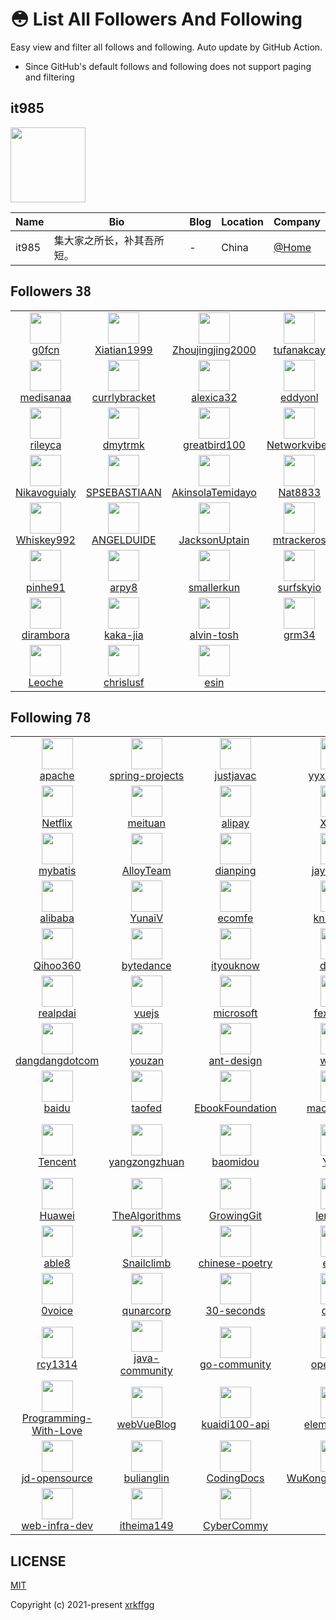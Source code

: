 # 😳 List All Followers And Following

 Easy view and filter all follows and following. Auto update by GitHub Action.

- Since GitHub's default follows and following does not support paging and filtering

## it985

<img src="https://avatars.githubusercontent.com/u/62421120?v=4" width="120" />

| Name | Bio | Blog | Location | Company |
| -- | -- | -- | -- | -- |
| it985 | 集大家之所长，补其吾所短。 | - | China | [@Home](https://github.com/Home) |

## Followers <kbd>38</kbd>

<table>
  <tr>
    <td width="150" align="center">
      <a href="https://github.com/g0fcn">
        <img src="https://avatars.githubusercontent.com/u/156695055?v=4" width="50" />
        <br />
        g0fcn
      </a>
    </td>
    <td width="150" align="center">
      <a href="https://github.com/Xiatian1999">
        <img src="https://avatars.githubusercontent.com/u/137675208?v=4" width="50" />
        <br />
        Xiatian1999
      </a>
    </td>
    <td width="150" align="center">
      <a href="https://github.com/Zhoujingjing2000">
        <img src="https://avatars.githubusercontent.com/u/137674041?v=4" width="50" />
        <br />
        Zhoujingjing2000
      </a>
    </td>
    <td width="150" align="center">
      <a href="https://github.com/tufanakcay">
        <img src="https://avatars.githubusercontent.com/u/132299647?v=4" width="50" />
        <br />
        tufanakcay
      </a>
    </td>
    <td width="150" align="center">
      <a href="https://github.com/LaryGereg56">
        <img src="https://avatars.githubusercontent.com/u/131237404?v=4" width="50" />
        <br />
        LaryGereg56
      </a>
    </td>
  </tr><tr>
    <td width="150" align="center">
      <a href="https://github.com/medisanaa">
        <img src="https://avatars.githubusercontent.com/u/129278737?v=4" width="50" />
        <br />
        medisanaa
      </a>
    </td>
    <td width="150" align="center">
      <a href="https://github.com/currlybracket">
        <img src="https://avatars.githubusercontent.com/u/129277849?v=4" width="50" />
        <br />
        currlybracket
      </a>
    </td>
    <td width="150" align="center">
      <a href="https://github.com/alexica32">
        <img src="https://avatars.githubusercontent.com/u/129276251?v=4" width="50" />
        <br />
        alexica32
      </a>
    </td>
    <td width="150" align="center">
      <a href="https://github.com/eddyonl">
        <img src="https://avatars.githubusercontent.com/u/129272990?v=4" width="50" />
        <br />
        eddyonl
      </a>
    </td>
    <td width="150" align="center">
      <a href="https://github.com/tacknuzz">
        <img src="https://avatars.githubusercontent.com/u/129225953?v=4" width="50" />
        <br />
        tacknuzz
      </a>
    </td>
  </tr><tr>
    <td width="150" align="center">
      <a href="https://github.com/rileyca">
        <img src="https://avatars.githubusercontent.com/u/129225230?v=4" width="50" />
        <br />
        rileyca
      </a>
    </td>
    <td width="150" align="center">
      <a href="https://github.com/dmytrmk">
        <img src="https://avatars.githubusercontent.com/u/129224595?v=4" width="50" />
        <br />
        dmytrmk
      </a>
    </td>
    <td width="150" align="center">
      <a href="https://github.com/greatbird100">
        <img src="https://avatars.githubusercontent.com/u/123626877?v=4" width="50" />
        <br />
        greatbird100
      </a>
    </td>
    <td width="150" align="center">
      <a href="https://github.com/Networkvibes">
        <img src="https://avatars.githubusercontent.com/u/117787512?v=4" width="50" />
        <br />
        Networkvibes
      </a>
    </td>
    <td width="150" align="center">
      <a href="https://github.com/sjgsodjsna">
        <img src="https://avatars.githubusercontent.com/u/117784368?v=4" width="50" />
        <br />
        sjgsodjsna
      </a>
    </td>
  </tr><tr>
    <td width="150" align="center">
      <a href="https://github.com/Nikavoguialy">
        <img src="https://avatars.githubusercontent.com/u/116597090?v=4" width="50" />
        <br />
        Nikavoguialy
      </a>
    </td>
    <td width="150" align="center">
      <a href="https://github.com/SPSEBASTIAAN">
        <img src="https://avatars.githubusercontent.com/u/116257852?v=4" width="50" />
        <br />
        SPSEBASTIAAN
      </a>
    </td>
    <td width="150" align="center">
      <a href="https://github.com/AkinsolaTemidayo">
        <img src="https://avatars.githubusercontent.com/u/114838958?v=4" width="50" />
        <br />
        AkinsolaTemidayo
      </a>
    </td>
    <td width="150" align="center">
      <a href="https://github.com/Nat8833">
        <img src="https://avatars.githubusercontent.com/u/114831614?v=4" width="50" />
        <br />
        Nat8833
      </a>
    </td>
    <td width="150" align="center">
      <a href="https://github.com/appgenerable">
        <img src="https://avatars.githubusercontent.com/u/114630840?v=4" width="50" />
        <br />
        appgenerable
      </a>
    </td>
  </tr><tr>
    <td width="150" align="center">
      <a href="https://github.com/Whiskey992">
        <img src="https://avatars.githubusercontent.com/u/113369543?v=4" width="50" />
        <br />
        Whiskey992
      </a>
    </td>
    <td width="150" align="center">
      <a href="https://github.com/ANGELDUIDE">
        <img src="https://avatars.githubusercontent.com/u/112624817?v=4" width="50" />
        <br />
        ANGELDUIDE
      </a>
    </td>
    <td width="150" align="center">
      <a href="https://github.com/JacksonUptain">
        <img src="https://avatars.githubusercontent.com/u/111402072?v=4" width="50" />
        <br />
        JacksonUptain
      </a>
    </td>
    <td width="150" align="center">
      <a href="https://github.com/mtrackeros">
        <img src="https://avatars.githubusercontent.com/u/111332738?v=4" width="50" />
        <br />
        mtrackeros
      </a>
    </td>
    <td width="150" align="center">
      <a href="https://github.com/Th1983">
        <img src="https://avatars.githubusercontent.com/u/88440987?v=4" width="50" />
        <br />
        Th1983
      </a>
    </td>
  </tr><tr>
    <td width="150" align="center">
      <a href="https://github.com/pinhe91">
        <img src="https://avatars.githubusercontent.com/u/79625284?v=4" width="50" />
        <br />
        pinhe91
      </a>
    </td>
    <td width="150" align="center">
      <a href="https://github.com/arpy8">
        <img src="https://avatars.githubusercontent.com/u/74809468?v=4" width="50" />
        <br />
        arpy8
      </a>
    </td>
    <td width="150" align="center">
      <a href="https://github.com/smallerkun">
        <img src="https://avatars.githubusercontent.com/u/62697048?v=4" width="50" />
        <br />
        smallerkun
      </a>
    </td>
    <td width="150" align="center">
      <a href="https://github.com/surfskyio">
        <img src="https://avatars.githubusercontent.com/u/59265835?v=4" width="50" />
        <br />
        surfskyio
      </a>
    </td>
    <td width="150" align="center">
      <a href="https://github.com/bakoorahnin">
        <img src="https://avatars.githubusercontent.com/u/46295417?v=4" width="50" />
        <br />
        bakoorahnin
      </a>
    </td>
  </tr><tr>
    <td width="150" align="center">
      <a href="https://github.com/dirambora">
        <img src="https://avatars.githubusercontent.com/u/42798758?v=4" width="50" />
        <br />
        dirambora
      </a>
    </td>
    <td width="150" align="center">
      <a href="https://github.com/kaka-jia">
        <img src="https://avatars.githubusercontent.com/u/25244657?v=4" width="50" />
        <br />
        kaka-jia
      </a>
    </td>
    <td width="150" align="center">
      <a href="https://github.com/alvin-tosh">
        <img src="https://avatars.githubusercontent.com/u/13796386?v=4" width="50" />
        <br />
        alvin-tosh
      </a>
    </td>
    <td width="150" align="center">
      <a href="https://github.com/grm34">
        <img src="https://avatars.githubusercontent.com/u/6394023?v=4" width="50" />
        <br />
        grm34
      </a>
    </td>
    <td width="150" align="center">
      <a href="https://github.com/hzdlive">
        <img src="https://avatars.githubusercontent.com/u/3319136?v=4" width="50" />
        <br />
        hzdlive
      </a>
    </td>
  </tr><tr>
    <td width="150" align="center">
      <a href="https://github.com/Leoche">
        <img src="https://avatars.githubusercontent.com/u/1678699?v=4" width="50" />
        <br />
        Leoche
      </a>
    </td>
    <td width="150" align="center">
      <a href="https://github.com/chrislusf">
        <img src="https://avatars.githubusercontent.com/u/1543151?v=4" width="50" />
        <br />
        chrislusf
      </a>
    </td>
    <td width="150" align="center">
      <a href="https://github.com/esin">
        <img src="https://avatars.githubusercontent.com/u/69767?v=4" width="50" />
        <br />
        esin
      </a>
    </td>
    <td width="150" align="center">
    </td>
    <td width="150" align="center">
    </td>
  </tr>
</table>

## Following <kbd>78</kbd>

<table>
  <tr>
    <td width="150" align="center">
      <a href="https://github.com/apache">
        <img src="https://avatars.githubusercontent.com/u/47359?v=4" width="50" />
        <br />
        apache
      </a>
    </td>
    <td width="150" align="center">
      <a href="https://github.com/spring-projects">
        <img src="https://avatars.githubusercontent.com/u/317776?v=4" width="50" />
        <br />
        spring-projects
      </a>
    </td>
    <td width="150" align="center">
      <a href="https://github.com/justjavac">
        <img src="https://avatars.githubusercontent.com/u/359395?v=4" width="50" />
        <br />
        justjavac
      </a>
    </td>
    <td width="150" align="center">
      <a href="https://github.com/yyx990803">
        <img src="https://avatars.githubusercontent.com/u/499550?v=4" width="50" />
        <br />
        yyx990803
      </a>
    </td>
    <td width="150" align="center">
      <a href="https://github.com/ruanyf">
        <img src="https://avatars.githubusercontent.com/u/905434?v=4" width="50" />
        <br />
        ruanyf
      </a>
    </td>
  </tr><tr>
    <td width="150" align="center">
      <a href="https://github.com/Netflix">
        <img src="https://avatars.githubusercontent.com/u/913567?v=4" width="50" />
        <br />
        Netflix
      </a>
    </td>
    <td width="150" align="center">
      <a href="https://github.com/meituan">
        <img src="https://avatars.githubusercontent.com/u/977371?v=4" width="50" />
        <br />
        meituan
      </a>
    </td>
    <td width="150" align="center">
      <a href="https://github.com/alipay">
        <img src="https://avatars.githubusercontent.com/u/1299356?v=4" width="50" />
        <br />
        alipay
      </a>
    </td>
    <td width="150" align="center">
      <a href="https://github.com/XiaoMi">
        <img src="https://avatars.githubusercontent.com/u/1309360?v=4" width="50" />
        <br />
        XiaoMi
      </a>
    </td>
    <td width="150" align="center">
      <a href="https://github.com/NetEase">
        <img src="https://avatars.githubusercontent.com/u/1460597?v=4" width="50" />
        <br />
        NetEase
      </a>
    </td>
  </tr><tr>
    <td width="150" align="center">
      <a href="https://github.com/mybatis">
        <img src="https://avatars.githubusercontent.com/u/1483254?v=4" width="50" />
        <br />
        mybatis
      </a>
    </td>
    <td width="150" align="center">
      <a href="https://github.com/AlloyTeam">
        <img src="https://avatars.githubusercontent.com/u/1503033?v=4" width="50" />
        <br />
        AlloyTeam
      </a>
    </td>
    <td width="150" align="center">
      <a href="https://github.com/dianping">
        <img src="https://avatars.githubusercontent.com/u/1539555?v=4" width="50" />
        <br />
        dianping
      </a>
    </td>
    <td width="150" align="center">
      <a href="https://github.com/jaywcjlove">
        <img src="https://avatars.githubusercontent.com/u/1680273?v=4" width="50" />
        <br />
        jaywcjlove
      </a>
    </td>
    <td width="150" align="center">
      <a href="https://github.com/crazy-max">
        <img src="https://avatars.githubusercontent.com/u/1951866?v=4" width="50" />
        <br />
        crazy-max
      </a>
    </td>
  </tr><tr>
    <td width="150" align="center">
      <a href="https://github.com/alibaba">
        <img src="https://avatars.githubusercontent.com/u/1961952?v=4" width="50" />
        <br />
        alibaba
      </a>
    </td>
    <td width="150" align="center">
      <a href="https://github.com/YunaiV">
        <img src="https://avatars.githubusercontent.com/u/2015545?v=4" width="50" />
        <br />
        YunaiV
      </a>
    </td>
    <td width="150" align="center">
      <a href="https://github.com/ecomfe">
        <img src="https://avatars.githubusercontent.com/u/2268460?v=4" width="50" />
        <br />
        ecomfe
      </a>
    </td>
    <td width="150" align="center">
      <a href="https://github.com/knightliao">
        <img src="https://avatars.githubusercontent.com/u/3657476?v=4" width="50" />
        <br />
        knightliao
      </a>
    </td>
    <td width="150" align="center">
      <a href="https://github.com/weibocom">
        <img src="https://avatars.githubusercontent.com/u/3916448?v=4" width="50" />
        <br />
        weibocom
      </a>
    </td>
  </tr><tr>
    <td width="150" align="center">
      <a href="https://github.com/Qihoo360">
        <img src="https://avatars.githubusercontent.com/u/4082929?v=4" width="50" />
        <br />
        Qihoo360
      </a>
    </td>
    <td width="150" align="center">
      <a href="https://github.com/bytedance">
        <img src="https://avatars.githubusercontent.com/u/4158466?v=4" width="50" />
        <br />
        bytedance
      </a>
    </td>
    <td width="150" align="center">
      <a href="https://github.com/ityouknow">
        <img src="https://avatars.githubusercontent.com/u/4979648?v=4" width="50" />
        <br />
        ityouknow
      </a>
    </td>
    <td width="150" align="center">
      <a href="https://github.com/docker">
        <img src="https://avatars.githubusercontent.com/u/5429470?v=4" width="50" />
        <br />
        docker
      </a>
    </td>
    <td width="150" align="center">
      <a href="https://github.com/wu-sheng">
        <img src="https://avatars.githubusercontent.com/u/5441976?v=4" width="50" />
        <br />
        wu-sheng
      </a>
    </td>
  </tr><tr>
    <td width="150" align="center">
      <a href="https://github.com/realpdai">
        <img src="https://avatars.githubusercontent.com/u/6094984?v=4" width="50" />
        <br />
        realpdai
      </a>
    </td>
    <td width="150" align="center">
      <a href="https://github.com/vuejs">
        <img src="https://avatars.githubusercontent.com/u/6128107?v=4" width="50" />
        <br />
        vuejs
      </a>
    </td>
    <td width="150" align="center">
      <a href="https://github.com/microsoft">
        <img src="https://avatars.githubusercontent.com/u/6154722?v=4" width="50" />
        <br />
        microsoft
      </a>
    </td>
    <td width="150" align="center">
      <a href="https://github.com/fex-team">
        <img src="https://avatars.githubusercontent.com/u/6668906?v=4" width="50" />
        <br />
        fex-team
      </a>
    </td>
    <td width="150" align="center">
      <a href="https://github.com/PanJiaChen">
        <img src="https://avatars.githubusercontent.com/u/8121621?v=4" width="50" />
        <br />
        PanJiaChen
      </a>
    </td>
  </tr><tr>
    <td width="150" align="center">
      <a href="https://github.com/dangdangdotcom">
        <img src="https://avatars.githubusercontent.com/u/9145684?v=4" width="50" />
        <br />
        dangdangdotcom
      </a>
    </td>
    <td width="150" align="center">
      <a href="https://github.com/youzan">
        <img src="https://avatars.githubusercontent.com/u/11404085?v=4" width="50" />
        <br />
        youzan
      </a>
    </td>
    <td width="150" align="center">
      <a href="https://github.com/ant-design">
        <img src="https://avatars.githubusercontent.com/u/12101536?v=4" width="50" />
        <br />
        ant-design
      </a>
    </td>
    <td width="150" align="center">
      <a href="https://github.com/wovert">
        <img src="https://avatars.githubusercontent.com/u/12456434?v=4" width="50" />
        <br />
        wovert
      </a>
    </td>
    <td width="150" align="center">
      <a href="https://github.com/ElemeFE">
        <img src="https://avatars.githubusercontent.com/u/12810740?v=4" width="50" />
        <br />
        ElemeFE
      </a>
    </td>
  </tr><tr>
    <td width="150" align="center">
      <a href="https://github.com/baidu">
        <img src="https://avatars.githubusercontent.com/u/13245940?v=4" width="50" />
        <br />
        baidu
      </a>
    </td>
    <td width="150" align="center">
      <a href="https://github.com/taofed">
        <img src="https://avatars.githubusercontent.com/u/13637123?v=4" width="50" />
        <br />
        taofed
      </a>
    </td>
    <td width="150" align="center">
      <a href="https://github.com/EbookFoundation">
        <img src="https://avatars.githubusercontent.com/u/14127308?v=4" width="50" />
        <br />
        EbookFoundation
      </a>
    </td>
    <td width="150" align="center">
      <a href="https://github.com/macrozheng">
        <img src="https://avatars.githubusercontent.com/u/15903809?v=4" width="50" />
        <br />
        macrozheng
      </a>
    </td>
    <td width="150" align="center">
      <a href="https://github.com/sohutv">
        <img src="https://avatars.githubusercontent.com/u/16772097?v=4" width="50" />
        <br />
        sohutv
      </a>
    </td>
  </tr><tr>
    <td width="150" align="center">
      <a href="https://github.com/Tencent">
        <img src="https://avatars.githubusercontent.com/u/18461506?v=4" width="50" />
        <br />
        Tencent
      </a>
    </td>
    <td width="150" align="center">
      <a href="https://github.com/yangzongzhuan">
        <img src="https://avatars.githubusercontent.com/u/19240310?v=4" width="50" />
        <br />
        yangzongzhuan
      </a>
    </td>
    <td width="150" align="center">
      <a href="https://github.com/baomidou">
        <img src="https://avatars.githubusercontent.com/u/19258107?v=4" width="50" />
        <br />
        baomidou
      </a>
    </td>
    <td width="150" align="center">
      <a href="https://github.com/YMFE">
        <img src="https://avatars.githubusercontent.com/u/19645609?v=4" width="50" />
        <br />
        YMFE
      </a>
    </td>
    <td width="150" align="center">
      <a href="https://github.com/Meituan-Dianping">
        <img src="https://avatars.githubusercontent.com/u/20238146?v=4" width="50" />
        <br />
        Meituan-Dianping
      </a>
    </td>
  </tr><tr>
    <td width="150" align="center">
      <a href="https://github.com/Huawei">
        <img src="https://avatars.githubusercontent.com/u/20315766?v=4" width="50" />
        <br />
        Huawei
      </a>
    </td>
    <td width="150" align="center">
      <a href="https://github.com/TheAlgorithms">
        <img src="https://avatars.githubusercontent.com/u/20487725?v=4" width="50" />
        <br />
        TheAlgorithms
      </a>
    </td>
    <td width="150" align="center">
      <a href="https://github.com/GrowingGit">
        <img src="https://avatars.githubusercontent.com/u/21018904?v=4" width="50" />
        <br />
        GrowingGit
      </a>
    </td>
    <td width="150" align="center">
      <a href="https://github.com/lerry903">
        <img src="https://avatars.githubusercontent.com/u/22475575?v=4" width="50" />
        <br />
        lerry903
      </a>
    </td>
    <td width="150" align="center">
      <a href="https://github.com/shuhongfan">
        <img src="https://avatars.githubusercontent.com/u/22501693?v=4" width="50" />
        <br />
        shuhongfan
      </a>
    </td>
  </tr><tr>
    <td width="150" align="center">
      <a href="https://github.com/able8">
        <img src="https://avatars.githubusercontent.com/u/26692080?v=4" width="50" />
        <br />
        able8
      </a>
    </td>
    <td width="150" align="center">
      <a href="https://github.com/Snailclimb">
        <img src="https://avatars.githubusercontent.com/u/29880145?v=4" width="50" />
        <br />
        Snailclimb
      </a>
    </td>
    <td width="150" align="center">
      <a href="https://github.com/chinese-poetry">
        <img src="https://avatars.githubusercontent.com/u/30764933?v=4" width="50" />
        <br />
        chinese-poetry
      </a>
    </td>
    <td width="150" align="center">
      <a href="https://github.com/eryajf">
        <img src="https://avatars.githubusercontent.com/u/33259379?v=4" width="50" />
        <br />
        eryajf
      </a>
    </td>
    <td width="150" align="center">
      <a href="https://github.com/llnancy">
        <img src="https://avatars.githubusercontent.com/u/40930677?v=4" width="50" />
        <br />
        llnancy
      </a>
    </td>
  </tr><tr>
    <td width="150" align="center">
      <a href="https://github.com/0voice">
        <img src="https://avatars.githubusercontent.com/u/43104160?v=4" width="50" />
        <br />
        0voice
      </a>
    </td>
    <td width="150" align="center">
      <a href="https://github.com/qunarcorp">
        <img src="https://avatars.githubusercontent.com/u/43158242?v=4" width="50" />
        <br />
        qunarcorp
      </a>
    </td>
    <td width="150" align="center">
      <a href="https://github.com/30-seconds">
        <img src="https://avatars.githubusercontent.com/u/43479428?v=4" width="50" />
        <br />
        30-seconds
      </a>
    </td>
    <td width="150" align="center">
      <a href="https://github.com/doocs">
        <img src="https://avatars.githubusercontent.com/u/43716716?v=4" width="50" />
        <br />
        doocs
      </a>
    </td>
    <td width="150" align="center">
      <a href="https://github.com/actions">
        <img src="https://avatars.githubusercontent.com/u/44036562?v=4" width="50" />
        <br />
        actions
      </a>
    </td>
  </tr><tr>
    <td width="150" align="center">
      <a href="https://github.com/rcy1314">
        <img src="https://avatars.githubusercontent.com/u/46085246?v=4" width="50" />
        <br />
        rcy1314
      </a>
    </td>
    <td width="150" align="center">
      <a href="https://github.com/java-community">
        <img src="https://avatars.githubusercontent.com/u/47103846?v=4" width="50" />
        <br />
        java-community
      </a>
    </td>
    <td width="150" align="center">
      <a href="https://github.com/go-community">
        <img src="https://avatars.githubusercontent.com/u/47104367?v=4" width="50" />
        <br />
        go-community
      </a>
    </td>
    <td width="150" align="center">
      <a href="https://github.com/opensabre">
        <img src="https://avatars.githubusercontent.com/u/50523102?v=4" width="50" />
        <br />
        opensabre
      </a>
    </td>
    <td width="150" align="center">
      <a href="https://github.com/newbee-ltd">
        <img src="https://avatars.githubusercontent.com/u/54432684?v=4" width="50" />
        <br />
        newbee-ltd
      </a>
    </td>
  </tr><tr>
    <td width="150" align="center">
      <a href="https://github.com/Programming-With-Love">
        <img src="https://avatars.githubusercontent.com/u/56310988?v=4" width="50" />
        <br />
        Programming-With-Love
      </a>
    </td>
    <td width="150" align="center">
      <a href="https://github.com/webVueBlog">
        <img src="https://avatars.githubusercontent.com/u/59645426?v=4" width="50" />
        <br />
        webVueBlog
      </a>
    </td>
    <td width="150" align="center">
      <a href="https://github.com/kuaidi100-api">
        <img src="https://avatars.githubusercontent.com/u/68226294?v=4" width="50" />
        <br />
        kuaidi100-api
      </a>
    </td>
    <td width="150" align="center">
      <a href="https://github.com/element-plus">
        <img src="https://avatars.githubusercontent.com/u/68583457?v=4" width="50" />
        <br />
        element-plus
      </a>
    </td>
    <td width="150" align="center">
      <a href="https://github.com/it-ebooks-0">
        <img src="https://avatars.githubusercontent.com/u/70613375?v=4" width="50" />
        <br />
        it-ebooks-0
      </a>
    </td>
  </tr><tr>
    <td width="150" align="center">
      <a href="https://github.com/jd-opensource">
        <img src="https://avatars.githubusercontent.com/u/75349771?v=4" width="50" />
        <br />
        jd-opensource
      </a>
    </td>
    <td width="150" align="center">
      <a href="https://github.com/bulianglin">
        <img src="https://avatars.githubusercontent.com/u/78075785?v=4" width="50" />
        <br />
        bulianglin
      </a>
    </td>
    <td width="150" align="center">
      <a href="https://github.com/CodingDocs">
        <img src="https://avatars.githubusercontent.com/u/80885507?v=4" width="50" />
        <br />
        CodingDocs
      </a>
    </td>
    <td width="150" align="center">
      <a href="https://github.com/WuKongOpenSource">
        <img src="https://avatars.githubusercontent.com/u/82020991?v=4" width="50" />
        <br />
        WuKongOpenSource
      </a>
    </td>
    <td width="150" align="center">
      <a href="https://github.com/jeecgboot">
        <img src="https://avatars.githubusercontent.com/u/86360035?v=4" width="50" />
        <br />
        jeecgboot
      </a>
    </td>
  </tr><tr>
    <td width="150" align="center">
      <a href="https://github.com/web-infra-dev">
        <img src="https://avatars.githubusercontent.com/u/87694465?v=4" width="50" />
        <br />
        web-infra-dev
      </a>
    </td>
    <td width="150" align="center">
      <a href="https://github.com/itheima149">
        <img src="https://avatars.githubusercontent.com/u/121678609?v=4" width="50" />
        <br />
        itheima149
      </a>
    </td>
    <td width="150" align="center">
      <a href="https://github.com/CyberCommy">
        <img src="https://avatars.githubusercontent.com/u/132496677?v=4" width="50" />
        <br />
        CyberCommy
      </a>
    </td>
    <td width="150" align="center">
    </td>
    <td width="150" align="center">
    </td>
  </tr>
</table>

## LICENSE

[MIT](https://github.com/xrkffgg/list-all-followers-and-following/blob/main/LICENSE)

Copyright (c) 2021-present [xrkffgg](https://github.com/xrkffgg)

